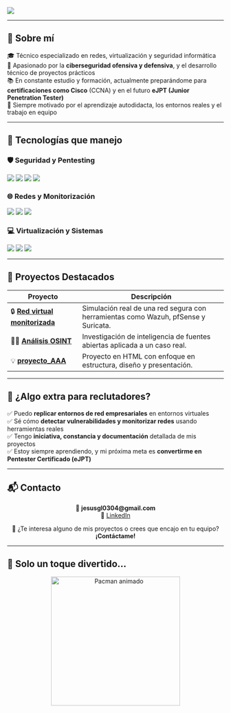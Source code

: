 <!-- Encabezado animado -->
<img src="https://readme-typing-svg.herokuapp.com/?color=58A6FF&center=true&vCenter=true&lines=👋+Hola%2C+soy+Jesús+González;💻+Apasionado+por+la+ciberseguridad+y+programación;🚀+Siempre+buscando+aprender+y+superarme&font=Fira+Code&size=20&pause=1000" align="center"/>

---

## 🧠 Sobre mí

🎓 Técnico especializado en redes, virtualización y seguridad informática  
🔐 Apasionado por la **ciberseguridad ofensiva y defensiva**, y el desarrollo técnico de proyectos prácticos  
📚 En constante estudio y formación, actualmente preparándome para **certificaciones como Cisco** (CCNA) y en el futuro **eJPT (Junior Penetration Tester)**  
🚀 Siempre motivado por el aprendizaje autodidacta, los entornos reales y el trabajo en equipo

---

## 🚀 Tecnologías que manejo

### 🛡️ Seguridad y Pentesting
<p align="left">
  <img src="https://img.shields.io/badge/Nmap-2C3539?style=for-the-badge&logo=gnubash&logoColor=white"/>
  <img src="https://img.shields.io/badge/Metasploit-1E90FF?style=for-the-badge&logo=metasploit&logoColor=white"/>
  <img src="https://img.shields.io/badge/Searchsploit-8B0000?style=for-the-badge&logo=gnuprivacyguard&logoColor=white"/>
  <img src="https://img.shields.io/badge/Vulscan-FF0000?style=for-the-badge&logo=archlinux&logoColor=white"/>
</p>

### 🌐 Redes y Monitorización
<p align="left">
  <img src="https://img.shields.io/badge/Wazuh-2E2E2E?style=for-the-badge&logo=wazuh&logoColor=white"/>
  <img src="https://img.shields.io/badge/PfSense-5865F2?style=for-the-badge&logo=pfsense&logoColor=white"/>
  <img src="https://img.shields.io/badge/Suricata-DD4B39?style=for-the-badge&logo=suricata&logoColor=white"/>
</p>

### 💻 Virtualización y Sistemas
<p align="left">
  <img src="https://img.shields.io/badge/VMware-0071C5?style=for-the-badge&logo=vmware&logoColor=white"/>
  <img src="https://img.shields.io/badge/Linux-FCC624?style=for-the-badge&logo=linux&logoColor=black"/>
  <img src="https://img.shields.io/badge/Bash-121011?style=for-the-badge&logo=gnu-bash&logoColor=white"/>
</p>

---

## 🌟 Proyectos Destacados

| Proyecto | Descripción |
|---------|-------------|
| 🔒 [**Red virtual monitorizada**](https://github.com/JesusGL04/Red_virtual_monitorizada) | Simulación real de una red segura con herramientas como Wazuh, pfSense y Suricata. |
| 🕵️‍♂️ [**Análisis OSINT**](https://github.com/JesusGL04/Analisis_OSINT) | Investigación de inteligencia de fuentes abiertas aplicada a un caso real. |
| 💡 [**proyecto_AAA**](https://github.com/JesusGL04/proyecto_AAA) | Proyecto en HTML con enfoque en estructura, diseño y presentación. |

---

## 🎁 ¿Algo extra para reclutadores?

✅ Puedo **replicar entornos de red empresariales** en entornos virtuales  
✅ Sé cómo **detectar vulnerabilidades y monitorizar redes** usando herramientas reales  
✅ Tengo **iniciativa, constancia y documentación** detallada de mis proyectos  
✅ Estoy siempre aprendiendo, y mi próxima meta es **convertirme en Pentester Certificado (eJPT)**

---

## 📬 Contacto

<p align="center">
  📧 <strong>jesusgl0304@gmail.com</strong><br>
  💼 <a href="https://www.linkedin.com/in/jesus-gonzalez-lopez-1251482b9/" target="_blank">LinkedIn</a>  
</p>

<p align="center">
  📩 ¿Te interesa alguno de mis proyectos o crees que encajo en tu equipo? <strong>¡Contáctame!</strong>
</p>

---

## 👾 Solo un toque divertido...

<p align="center">
  <img src="https://media.giphy.com/media/IThjAlJnD9WNO/giphy.gif" alt="Pacman animado" width="300"/>
</p>

